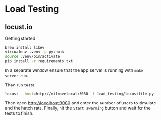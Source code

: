 # Load Testing

## locust.io

Getting started

```sh
brew install libev
virtualenv .venv -p python3
source .venv/bin/activate
pip install -r requirements.txt
```

In a separate window ensure that the app server is running with `make server_run`.

Then run tests:

```sh
locust --host=http://milmovelocal:8080 -f load_testing/locustfile.py
```

Then open [http://localhost:8089](http://localhost:8089/) and enter the number of users to simulate and the hatch rate.
Finally, hit the `Start swarming` button and wait for the tests to finish.
